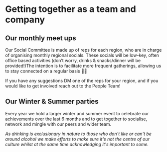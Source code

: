 # Getting together as a team and company

## Our monthly meet ups
Our Social Committee is made up of reps for each region, who are in charge of organising monthly regional socials. These socials will be low-key, often office based activities (don’t worry, drinks & snacks/dinner will be provided!)The intention is to facilitate more frequent gatherings, allowing us to stay connected on a regular basis 🍕🍜

If you have any suggestions DM one of the reps for your region, and if you would like to get involved reach out to the People Team!

## Our Winter & Summer parties
Every year we hold a larger winter and summer event to celebrate our achievements over the last 6 months and to get together to socialise, network and mingle with our peers and wider team.

_As drinking is exclusionary in nature to those who don't like or can't be around alcohol we make efforts to make sure it's not the centre of our culture whilst at the same time acknowledging it's important to some._
